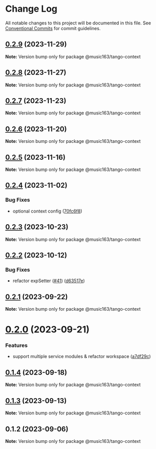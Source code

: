 # Change Log

All notable changes to this project will be documented in this file.
See [Conventional Commits](https://conventionalcommits.org) for commit guidelines.

## [0.2.9](https://github.com/netease/tango/compare/@music163/tango-context@0.2.8...@music163/tango-context@0.2.9) (2023-11-29)

**Note:** Version bump only for package @music163/tango-context

## [0.2.8](https://github.com/netease/tango/compare/@music163/tango-context@0.2.7...@music163/tango-context@0.2.8) (2023-11-27)

**Note:** Version bump only for package @music163/tango-context

## [0.2.7](https://github.com/netease/tango/compare/@music163/tango-context@0.2.6...@music163/tango-context@0.2.7) (2023-11-23)

**Note:** Version bump only for package @music163/tango-context

## [0.2.6](https://github.com/netease/tango/compare/@music163/tango-context@0.2.5...@music163/tango-context@0.2.6) (2023-11-20)

**Note:** Version bump only for package @music163/tango-context

## [0.2.5](https://github.com/netease/tango/compare/@music163/tango-context@0.2.4...@music163/tango-context@0.2.5) (2023-11-16)

**Note:** Version bump only for package @music163/tango-context

## [0.2.4](https://github.com/netease/tango/compare/@music163/tango-context@0.2.3...@music163/tango-context@0.2.4) (2023-11-02)

### Bug Fixes

- optional context config ([70fc6f8](https://github.com/netease/tango/commit/70fc6f8030202f5d340281c0424752044ed0fb83))

## [0.2.3](https://github.com/netease/tango/compare/@music163/tango-context@0.2.2...@music163/tango-context@0.2.3) (2023-10-23)

**Note:** Version bump only for package @music163/tango-context

## [0.2.2](https://github.com/netease/tango/compare/@music163/tango-context@0.2.1...@music163/tango-context@0.2.2) (2023-10-12)

### Bug Fixes

- refactor expSetter ([#41](https://github.com/netease/tango/issues/41)) ([d63517e](https://github.com/netease/tango/commit/d63517ecb936e4227e70c33e610664316625f4f4))

## [0.2.1](https://github.com/netease/tango/compare/@music163/tango-context@0.2.0...@music163/tango-context@0.2.1) (2023-09-22)

**Note:** Version bump only for package @music163/tango-context

# [0.2.0](https://github.com/netease/tango/compare/@music163/tango-context@0.1.4...@music163/tango-context@0.2.0) (2023-09-21)

### Features

- support multiple service modules & refactor workspace ([a7df29c](https://github.com/netease/tango/commit/a7df29c3debc56b187792d3e203b470e9d368ea5))

## [0.1.4](https://github.com/netease/tango/compare/@music163/tango-context@0.1.3...@music163/tango-context@0.1.4) (2023-09-18)

**Note:** Version bump only for package @music163/tango-context

## [0.1.3](https://github.com/netease/tango/compare/@music163/tango-context@0.1.2...@music163/tango-context@0.1.3) (2023-09-13)

**Note:** Version bump only for package @music163/tango-context

## 0.1.2 (2023-09-06)

**Note:** Version bump only for package @music163/tango-context
